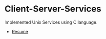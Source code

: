 # Client-Server-Services
Implemented Unix Services using C language.


* [Resume](https://github.com/FarisAlotibi/Client-Server-Services/blob/master/Resume%20For%20Intern%202021%20v2_L_1.pdf)

